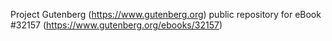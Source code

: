 Project Gutenberg (https://www.gutenberg.org) public repository for eBook #32157 (https://www.gutenberg.org/ebooks/32157)
